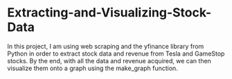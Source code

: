 # Extracting-and-Visualizing-Stock-Data


In this project, I am using web scraping and the yfinance library from Python in order to extract stock data and revenue from Tesla and GameStop stocks. 
By the end, with all the data and revenue acquired, we can then visualize them onto a graph using the make_graph function.
